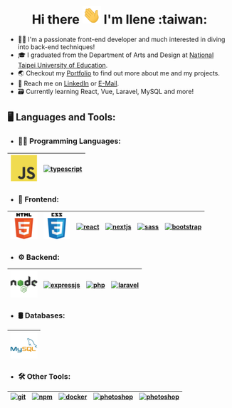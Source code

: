 <h1 align="Center">  Hi there <img src="https://raw.githubusercontent.com/ABSphreak/ABSphreak/master/gifs/Hi.gif" height="40px" /> I'm Ilene :taiwan:</h1>

- :raising_hand_woman: I'm a passionate front-end developer and much interested in diving into back-end techniques! 
- 🎓 I graduated from the Department of Arts and Design at [National Taipei University of Education](https://s12.ntue.edu.tw/).
- :earth_asia: Checkout my [Portfolio](https://) to find out more about me and my projects.
- :rocket: Reach me on [LinkedIn](https://www.linkedin.com/in/yu-wen-huang-291080291) or [E-Mail](mailto:ileneh8899@gmail.com).
- 🗃️ Currently learning React, Vue, Laravel, MySQL and more!

<h3 align="center">

## 🖥️ Languages and Tools:

- <h3>👨‍💻 Programming Languages:</h3>

| [<img src="https://raw.githubusercontent.com/devicons/devicon/master/icons/javascript/javascript-original.svg" alt="javascript" width="60" height="60">](https://developer.mozilla.org/en-US/docs/Web/JavaScript) | [<img src="https://cdn.svgporn.com/logos/typescript-icon.svg" alt="typescript" width="60" height="60">](https://www.typescriptlang.org/)
|---|---|

- <h3>👀 Frontend:</h3>

| [<img src="https://raw.githubusercontent.com/devicons/devicon/master/icons/html5/html5-original-wordmark.svg" alt="html5" width="60" height="60">](https://www.w3.org/html/) | [<img src="https://raw.githubusercontent.com/devicons/devicon/master/icons/css3/css3-original-wordmark.svg" alt="css3" width="60" height="60">](https://www.w3schools.com/css/) | [<img src="https://user-images.githubusercontent.com/58083159/154823721-b99c9ecf-9dc2-4f21-a95f-a0ba2ee994f2.png" alt="react" width="60">](https://reactjs.org/) | [<img src="https://cdn.svgporn.com/logos/nextjs-icon.svg" alt="nextjs" width="60">](https://nextjs.org/)  | [<img src="https://cdn.svgporn.com/logos/sass.svg" alt="sass" width="60">](https://sass-lang.com/) | [<img src="https://brandlogos.net/wp-content/uploads/2021/09/bootstrap-logo-512x512.png" alt="bootstrap" width="60">](https://getbootstrap.com/) 
|---|---|---|---|---|---|

- <h3>⚙️ Backend:</h3>

| [<img src="https://raw.githubusercontent.com/devicons/devicon/master/icons/nodejs/nodejs-original-wordmark.svg" alt="nodejs" width="60" height="60">](https://nodejs.org) | [<img src="https://user-images.githubusercontent.com/58083159/144481306-e4af20fd-e4be-48dd-9286-2fa1773e6395.png" alt="expressjs" width="60">](https://expressjs.com)| [<img src="https://www.php.net/images/logos/php-logo.svg" alt="php" width="60">](https://www.php.net/) | [<img src="https://raw.githubusercontent.com/laravel/art/d5f5e725c27f877ed032225fe0b00afee9337d0f/logo-mark/5%20svg/1%20PMS/laravel-mark-PMS-red-1788C.svg" alt="laravel" width="60">](https://laravel.com/) 
|---|---|---|---|

- <h3>🛢 Databases:</h3>

| [<img src="https://raw.githubusercontent.com/devicons/devicon/master/icons/mysql/mysql-original-wordmark.svg" alt="mysql" width="60" height="60">](https://www.mysql.com/) 
|---|

- <h3>🛠️ Other Tools:</h3>

| [<img src="https://www.vectorlogo.zone/logos/git-scm/git-scm-icon.svg" alt="git" width="60" height="60">](https://git-scm.com/) | [<img src="https://user-images.githubusercontent.com/58083159/158461958-394d5b81-72e1-4cae-8c1e-53f355451030.png" alt="npm" width="60">](https://www.npmjs.com/) | [<img src="https://cdn.svgporn.com/logos/docker-icon.svg" alt="docker" width="60">](https://www.docker.com/) | [<img src="https://logodownload.org/wp-content/uploads/2019/10/adobe-photoshop-logo-0.png" alt="photoshop" width="60" height="60">](https://www.photoshop.com/en) | [<img src="https://brandlogos.net/wp-content/uploads/2022/05/figma-logo_brandlogos.net_6n1pb-512x512.png" alt="photoshop" width="60" height="60">](https://www.figma.com/)
|---|---|---|---|---|

<!--
## 📊 Stats:
<h3 align="center">

![](https://github-readme-stats.vercel.app/api?username=gastonperez97&count_private=true&hide=stars,issues&show_icons=true&theme=chartreuse-dark)  
</h3> -->
